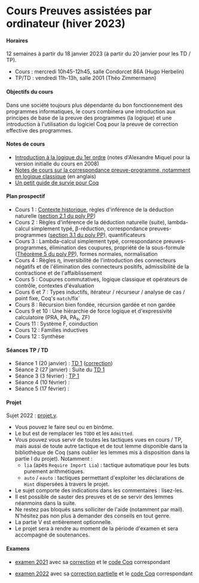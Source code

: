 # Cours Preuves assistées par ordinateur (hiver 2023)

#### Horaires

12 semaines à partir du 18 janvier 2023 (à partir du 20 janvier pour les TD / TP).

- Cours : mercredi 10h45-12h45, salle Condorcet 86A (Hugo Herbelin)
- TP/TD : vendredi 11h-13h, salle 2001 (Théo Zimmermann)

#### Objectifs du cours

Dans une société toujours plus dépendante du bon fonctionnement des
programmes informatiques, le cours combinera une introduction aux
principes de base de la preuve des programmes (la logique) et une
introduction à l'utilisation du logiciel Coq pour la
preuve de correction effective des programmes.

#### Notes de cours

- [Introduction à la logique du 1er ordre](logique-premier-ordre.pdf) (notes d'Alexandre Miquel pour la version initialle du cours en 2008)
- [Notes de cours sur la correspondance preuve-programme, notamment en logique classique](proofs-and-programs.pdf) (en anglais)
- [Un petit guide de survie pour Coq](https://www.irif.fr/~letouzey//preuves/guide.html)

#### Plan prospectif

- Cours 1 : [Contexte historique](cours1.pdf), règles d'inférence de la déduction naturelle ([section 2.1 du poly PP](proofs-and-programs.pdf))
- Cours 2 : Règles d'inférence de la déduction naturelle (suite), lambda-calcul simplement typé, β-réduction, correspondance preuves-programmes ([section 3.1 du poly PP](proofs-and-programs.pdf)), quantificateurs
- Cours 3 : Lambda-calcul simplement typé, correspondance preuves-programmes, élimination des coupures, propriété de la sous-formule ([Théorème 5 du poly PP](proofs-and-programs.pdf)), formes normales, normalisation
- Cours 4 : Règles η, inversibilité de l'introduction des connecteurs négatifs et de l'élimination des connecteurs positifs, admissibilité de la contractione et de l'affaiblissement
- Cours 5 : Coupures commutatives, logique classique et opérateurs de contrôle, contextes d'évaluation
- Cours 6 et 7 : Types inductifs, itérateur / récurseur / analyse de cas / point fixe, Coq's `match`/fix`
- Cours 8 : Récursion bien fondée, récursion gardée et non gardée
- Cours 9 et 10 : Une hiérarchie de force logique et d'expressivité calculatoire (PRA, PA, PA₂, ZF)
- Cours 11 : Système F, coinduction
- Cours 12 : Familles inductives
- Cours 12 : Synthèse

#### Séances TP / TD

- Séance 1 (20 janvier) : [TD 1](td/td1.pdf) ([correction](td/correction-td1-seance1.pdf))
- Séance 2 (27 janvier) : Suite du [TD 1](td/td1.pdf)
- Séance 3 (3 février) : [TP 1](tp/tp1.md)
- Séance 4 (10 février) :
- Séance 5 (17 février) :

#### Projet

Sujet 2022 : [projet.v](projet.v).

- Vous pouvez le faire seul ou en binôme.
- Le but est de remplacer les `TODO` et les `Admitted`.
- Vous pouvez vous servir de toutes les tactiques vues en cours / TP, mais aussi de toute autre tactique et de tout lemme disponible dans la bibliothèque de Coq (sans oublier les lemmes mis à disposition dans la partie I du projet). Notamment :
  - `lia` (apès `Require Import Lia`) : tactique automatique pour les buts purement arithmétiques.
  - `auto` / `eauto` : tactiques permettant d'exploiter les déclarations de `Hint` dispersées à travers le projet.
- Le sujet comporte des indications dans les commentaires : lisez-les.
- Il est possible de sauter des preuves et de se servir des lemmes néanmoins dans la suite.
- Ne restez pas bloqués sans solliciter de l'aide (notamment par mail). N'hésitez pas non plus à demander des conseils en tout genre.
- La partie V est entièrement optionnelle.
- Le projet sera à rendre au moment de la période d'examen et sera accompagné de soutenances.

#### Examens

- [examen 2021](examens/examen-2021.pdf) avec sa [correction](examens/examen-correction-2021.pdf) et le [code Coq](examens/examen_correction_2021.v) correspondant

- [examen 2022](examens/examen-2022.pdf) avec sa [correction partielle](examens/examen-correction-2022.pdf) et le [code Coq](examens/examen_correction_2022.v) correspondant

